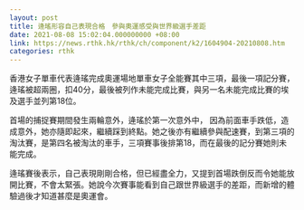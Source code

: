 ```yaml
---
layout: post
title: 逄瑤形容自己表現合格　參與奧運感受與世界級選手差距
date: 2021-08-08 15:02:04.000000000 +08:00
link: https://news.rthk.hk/rthk/ch/component/k2/1604904-20210808.htm
categories: rthk
---
```


香港女子單車代表逄瑤完成奧運場地單車女子全能賽其中三項，最後一項記分賽，逄瑤被超兩圈，扣40分，最後被列作未能完成比賽，與另一名未能完成比賽的埃及選手並列第18位。

首場的捕捉賽期間發生兩輪意外，逄瑤於第一次意外中， 因為前面車手跌低，造成意外，她亦隨即起來，繼續踩到終點。她之後亦有繼續參與配速賽，到第三項的淘汰賽，是第四名被淘汰的車手，三項賽事後排第18，而在最後的記分賽她則未能完成。

逄瑤賽後表示，自己表現剛剛合格，但已經盡全力，又提到首場跌倒反而令她能放開比賽，不會太緊張。她說今次賽事能看到自己跟世界級選手的差距，而新增的體驗過後才知道甚麼是奧運會。
